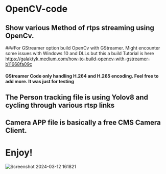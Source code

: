 # OpenCV-code
## Show various Method of rtps streaming using OpenCv.

###For GStreamer option build OpenCv with GStreamer. Might encounter some issues with Windows 10 and DLLs but this a build Tutorial is here https://galaktyk.medium.com/how-to-build-opencv-with-gstreamer-b11668fa09c
#### GStreamer Code only handling H.264 and H.265 encoding. Feel free to add more. It was just for testing

## The Person tracking file is using Yolov8 and cycling through various rtsp links
## Camera APP file is basically a free CMS Camera Client. 

# Enjoy!

![Screenshot 2024-03-12 161821](https://github.com/Walmy20/OpenCV-code/assets/74880546/2af7c75d-a8e4-44ff-bbd3-969f2a68f241)
